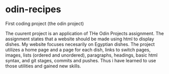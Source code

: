 # odin-recipes
First coding project (the odin project)

The cuurent project is an application of THe Odin Projects assignment.
The assignment states that a website should be made using html to display dishes.
My website focuses necesarily on Egyptian dishes.
The project utilizes a home page and a page for each dish, links to switch pages, images, lists (ordered and unordered), paragraphs, headings, basic html syntax, and git stages, commits and pushes.
Thus i have learned to use those utilities and gained new skills.
